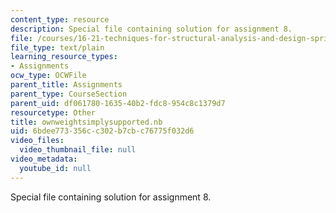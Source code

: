 ```yaml
---
content_type: resource
description: Special file containing solution for assignment 8.
file: /courses/16-21-techniques-for-structural-analysis-and-design-spring-2005/6bdee773356cc302b7cbc76775f032d6_ownweightsimplysupported.nb
file_type: text/plain
learning_resource_types:
- Assignments
ocw_type: OCWFile
parent_title: Assignments
parent_type: CourseSection
parent_uid: df061780-1635-40b2-fdc8-954c8c1379d7
resourcetype: Other
title: ownweightsimplysupported.nb
uid: 6bdee773-356c-c302-b7cb-c76775f032d6
video_files:
  video_thumbnail_file: null
video_metadata:
  youtube_id: null
---
```

Special file containing solution for assignment 8.

